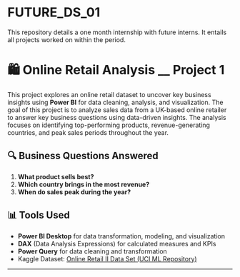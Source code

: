 # FUTURE_DS_01
This repository details a one month internship with future interns. It entails all projects worked on within the period.

# 🛍️ Online Retail Analysis __ Project 1
This project explores an online retail dataset to uncover key business insights using **Power BI** for data cleaning, analysis, and visualization.
The goal of this project is to analyze sales data from a UK-based online retailer to answer key business questions using data-driven insights.
The analysis focuses on identifying top-performing products, revenue-generating countries, and peak sales periods throughout the year.

## 🔍 Business Questions Answered
1. **What product sells best?**
2. **Which country brings in the most revenue?**
3. **When do sales peak during the year?**

## 📊 Tools Used

- **Power BI Desktop** for data transformation, modeling, and visualization
- **DAX** (Data Analysis Expressions) for calculated measures and KPIs
- **Power Query** for data cleaning and transformation
- Kaggle Dataset: [Online Retail II Data Set (UCI ML Repository)](https://www.kaggle.com/datasets/mathchi/online-retail-ii-data-set-from-ml-repository/data)
---






